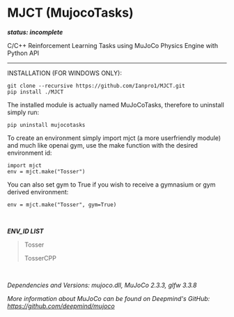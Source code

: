# MJCT (MujocoTasks)
***status: incomplete***

C/C++ Reinforcement Learning Tasks using MuJoCo Physics Engine with Python API

******

INSTALLATION (FOR WINDOWS ONLY):

```
git clone --recursive https://github.com/Ianpro1/MJCT.git
pip install ./MJCT
```
The installed module is actually named MuJoCoTasks, therefore to uninstall simply run:
```
pip uninstall mujocotasks
```
To create an environment simply import mjct (a more userfriendly module) and much like openai gym, use the make function with the desired environment id:
```
import mjct
env = mjct.make("Tosser")
```
You can also set gym to True if you wish to receive a gymnasium or gym derived environment:
```
env = mjct.make("Tosser", gym=True)
```

&nbsp;

***ENV_ID LIST***
>Tosser
>
>TosserCPP
>
&nbsp;
 
_Dependencies and Versions: mujoco.dll, MuJoCo 2.3.3, glfw 3.3.8_

_More information about MuJoCo can be found on Deepmind's GitHub: https://github.com/deepmind/mujoco_
